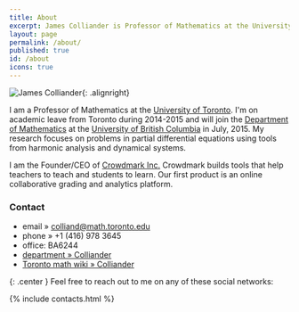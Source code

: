 ```yaml
---
title: About
excerpt: James Colliander is Professor of Mathematics at the University of Toronto and CEO/Founder of Crowdmark.
layout: page
permalink: /about/
published: true
id: /about
icons: true
---
```


![James Colliander](http://www.gravatar.com/avatar/b7609f44c94924bd4b0694f872867b4c.png){: .alignright}

I am a Professor of Mathematics at the [University of Toronto](http://www.utoronto.ca/). I'm on academic leave from Toronto during 2014-2015 and will join the [Department of Mathematics](https://www.math.ubc.ca/) at the [University of British Columbia](http://www.ubc.ca/) in July, 2015. My research focuses on problems in partial differential equations using tools from harmonic analysis and dynamical systems.

I am the Founder/CEO of <a href="http://crowdmark.com">Crowdmark Inc.</a> Crowdmark builds tools that help teachers to teach and students to learn. Our first product is an online collaborative grading and analytics platform.

### Contact

* 	email » colliand@math.toronto.edu  
* 	phone » +1 (416) 978 3645
* 	office: BA6244
* 	[department » Colliander](http://www.math.toronto.edu/cms/colliander-james/)
*	[Toronto math wiki » Colliander](http://wiki.math.toronto.edu/TorontoMathWiki/index.php/User:Colliand)


{: .center }
Feel free to reach out to me on any of these social networks:

{% include contacts.html %}


